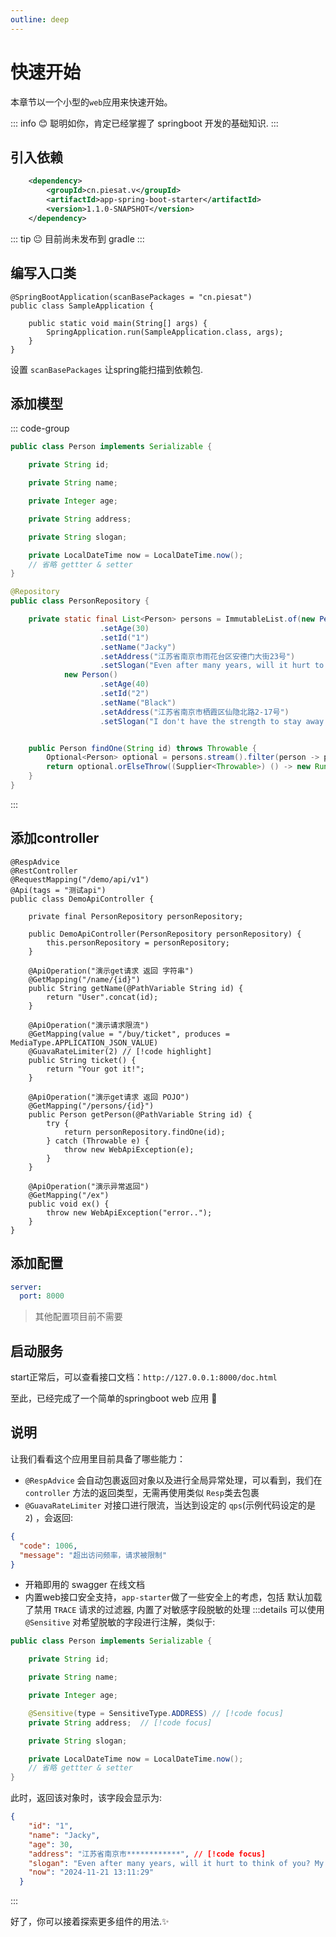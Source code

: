 ```yaml
---
outline: deep
---
```


# 快速开始
本章节以一个小型的`web`应用来快速开始。

::: info
:blush: 聪明如你，肯定已经掌握了 springboot 开发的基础知识.
:::

## 引入依赖

```xml
    <dependency>
        <groupId>cn.piesat.v</groupId>
        <artifactId>app-spring-boot-starter</artifactId>
        <version>1.1.0-SNAPSHOT</version>
    </dependency>
```

::: tip
:neutral_face: 目前尚未发布到 gradle
:::

## 编写入口类

```java{1}
@SpringBootApplication(scanBasePackages = "cn.piesat")
public class SampleApplication {

    public static void main(String[] args) {
        SpringApplication.run(SampleApplication.class, args);
    }
}
```
设置 `scanBasePackages` 让spring能扫描到依赖包.

## 添加模型

::: code-group
```java [Person.java]
public class Person implements Serializable {

    private String id;

    private String name;

    private Integer age;

    private String address;

    private String slogan;

    private LocalDateTime now = LocalDateTime.now();
    // 省略 gettter & setter
}
```

```java [PersonRepository.java]
@Repository
public class PersonRepository {

    private static final List<Person> persons = ImmutableList.of(new Person()
                    .setAge(30)
                    .setId("1")
                    .setName("Jacky")
                    .setAddress("江苏省南京市雨花台区安德门大街23号")
                    .setSlogan("Even after many years, will it hurt to think of you? My love is not easy to say."),
            new Person()
                    .setAge(40)
                    .setId("2")
                    .setName("Black")
                    .setAddress("江苏省南京市栖霞区仙隐北路2-17号")
                    .setSlogan("I don't have the strength to stay away from you anymore."));


    public Person findOne(String id) throws Throwable {
        Optional<Person> optional = persons.stream().filter(person -> person.getId().equalsIgnoreCase(id)).findFirst();
        return optional.orElseThrow((Supplier<Throwable>) () -> new RuntimeException("Not Found"));
    }
}
```
:::

## 添加controller

```java{1}
@RespAdvice
@RestController
@RequestMapping("/demo/api/v1")
@Api(tags = "测试api")
public class DemoApiController {

    private final PersonRepository personRepository;

    public DemoApiController(PersonRepository personRepository) {
        this.personRepository = personRepository;
    }

    @ApiOperation("演示get请求 返回 字符串")
    @GetMapping("/name/{id}")
    public String getName(@PathVariable String id) {
        return "User".concat(id);
    }

    @ApiOperation("演示请求限流")
    @GetMapping(value = "/buy/ticket", produces = MediaType.APPLICATION_JSON_VALUE)
    @GuavaRateLimiter(2) // [!code highlight]
    public String ticket() {
        return "Your got it!";
    }

    @ApiOperation("演示get请求 返回 POJO")
    @GetMapping("/persons/{id}")
    public Person getPerson(@PathVariable String id) {
        try {
            return personRepository.findOne(id);
        } catch (Throwable e) {
            throw new WebApiException(e);
        }
    }

    @ApiOperation("演示异常返回")
    @GetMapping("/ex")
    public void ex() {
        throw new WebApiException("error..");
    }
}

```

## 添加配置

```yaml
server:
  port: 8000
```

> 其他配置项目前不需要

## 启动服务

start正常后，可以查看接口文档：`http://127.0.0.1:8000/doc.html`

至此，已经完成了一个简单的springboot web 应用 :tada:

## 说明
让我们看看这个应用里目前具备了哪些能力：

- `@RespAdvice` 会自动包裹返回对象以及进行全局异常处理，可以看到，我们在 `controller` 方法的返回类型，无需再使用类似 `Resp`类去包裹
- `@GuavaRateLimiter` 对接口进行限流，当达到设定的 `qps`(示例代码设定的是 `2`) ，会返回:
```json
{
  "code": 1006,
  "message": "超出访问频率，请求被限制"
}
```
- 开箱即用的 swagger 在线文档
- 内置web接口安全支持，`app-starter`做了一些安全上的考虑，包括 默认加载了禁用 `TRACE` 请求的过滤器,
内置了对敏感字段脱敏的处理
:::details
可以使用 `@Sensitive` 对希望脱敏的字段进行注解，类似于:
```java
public class Person implements Serializable {

    private String id;

    private String name;

    private Integer age;

    @Sensitive(type = SensitiveType.ADDRESS) // [!code focus]
    private String address;  // [!code focus]

    private String slogan;

    private LocalDateTime now = LocalDateTime.now();
    // 省略 gettter & setter
}
```
此时，返回该对象时，该字段会显示为:

```json
{
    "id": "1",
    "name": "Jacky",
    "age": 30,
    "address": "江苏省南京市************", // [!code focus]
    "slogan": "Even after many years, will it hurt to think of you? My love is not easy to say.",
    "now": "2024-11-21 13:11:29"
  }
```
:::

好了，你可以接着探索更多组件的用法.✨



